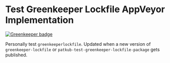 # Test Greenkeeper Lockfile AppVeyor Implementation

[![Greenkeeper badge](https://badges.greenkeeper.io/patkub/test-gk-lock-appveyor.svg)](https://greenkeeper.io/)

Personally test `greenkeeperlockfile`. Updated when a new version of `greenkeeper-lockfile` or `patkub-test-greenkeeper-lockfile-package` gets published.
